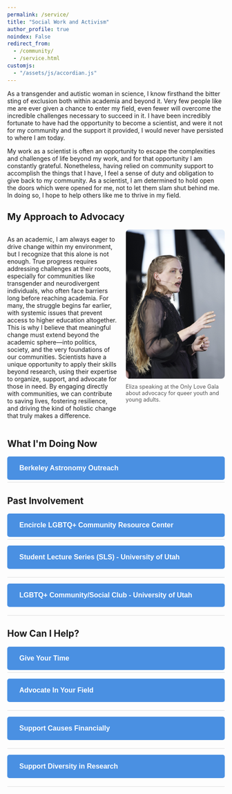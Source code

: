 ```yaml
---
permalink: /service/
title: "Social Work and Activism"
author_profile: true
noindex: False
redirect_from:
  - /community/
  - /service.html
customjs:
  - "/assets/js/accordian.js"
---
```


<p>
  As a transgender and autistic woman in science, I know firsthand the bitter sting of exclusion both within academia
  and beyond it. Very few people like me are ever given a chance to enter my field, even fewer will overcome the incredible challenges
  necessary to succeed in it. I have been incredibly fortunate to have had the opportunity to become a scientist, and were it not for
  my community and the support it provided, I would never have persisted to where I am today.
</p>
<p>
  My work as a scientist is often an opportunity to escape the complexities and challenges of life beyond my work, and for that opportunity
  I am constantly grateful. Nonetheless, having relied on community support to accomplish the things that I have, I feel a sense of duty
  and obligation to give back to my community. As a scientist, I am determined to hold open the doors which were opened for me, not to let them
  slam shut behind me. In doing so, I hope to help others like me to thrive in my field.
</p>


<h2 id="my-approach">My Approach to Advocacy</h2>
<div style="display: flex; flex-wrap: wrap; align-items: flex-start; gap: 20px;">
  <div style="flex: 1 1 50%;">
    <p>
      As an academic, I am always eager to drive change within my environment, but I recognize that
      this alone is not enough. True progress requires addressing challenges at their roots,
      especially for communities like transgender and neurodivergent individuals, who often face
      barriers long before reaching academia. For many, the struggle begins far earlier, with systemic
      issues that prevent access to higher education altogether. This is why I believe that meaningful
      change must extend beyond the academic sphere—into politics, society, and the very foundations
      of our communities. Scientists have a unique opportunity to apply their skills beyond research,
      using their expertise to organize, support, and advocate for those in need. By engaging directly
      with communities, we can contribute to saving lives, fostering resilience, and driving the kind
      of holistic change that truly makes a difference.
    </p>
  </div>
  <div style="flex: 1 1 45%;">
    <figure style="margin: 0;">
      <img src="/assets/images/eliza_at_only_love_gala.jpg" alt="Advocacy in action" style="width: 100%; height: auto; border-radius: 8px;" loading="eager">
      <figcaption style="font-size: 0.9em; color: #555; margin-top: 8px;">
        Eliza speaking at the Only Love Gala about advocacy for queer youth and young adults. 
      </figcaption>
    </figure>
  </div>
</div>
<h2 id="what-doing-now">What I'm Doing Now</h2>
<div class="accordion-container">
<button class="accordion"><i class="fas fa-star"></i> <strong>Berkeley Astronomy Outreach</strong></button>
<div class="panel" style="display: flex; flex-wrap: wrap; align-items: flex-start; gap: 20px;">
  <div style="flex: 1 1 40%;">
    <img src="/files/berkeley_outreach.jpg" alt="UC Berkeley Astronomy outreach event" style="width: 100%; height: auto; border-radius: 8px;" loading="eager">
  </div>
  <div style="flex: 1 1 55%;">
    <p>The outreach committee is responsible for sharing the excitement of astronomy with the public. As a member, I helped organize and run a variety of events for the Bay Area community.</p>
    <ul>
      <li><strong>Major Events:</strong> Helped coordinate the department's presence at its largest annual public events, including <strong>Cal Day</strong> on campus and the <strong>Bay Area Science Festival</strong>.</li>
      <li><strong>Logistics and Volunteers:</strong> Assisted with the logistics for these events, which involved communicating with organizers and gathering volunteers from the department to help run our activities.</li>
      <li><strong>Community Talks:</strong> Facilitated smaller outreach events throughout the year, such as public talks at local libraries, department visits for schools, and presentations to local astronomy clubs.</li>
      <li><strong>Supporting Others:</strong> Aided other department members by helping them advertise and organize their own outreach ideas and events, fostering a department-wide culture of public engagement.</li>
    </ul>
  </div>
</div>
</div>


<h2 id="what-doing-now">Past Involvement</h2>

<div class="accordion-container">
  <button class="accordion"><i class="fas fa-users"></i> <strong>Encircle LGBTQ+ Community Resource Center</strong></button>
    <div class="panel" style="display: flex; flex-wrap: wrap; align-items: flex-start; gap: 20px;">
      <div style="flex: 1 1 40%;">
        <img src="/assets/images/eliza_red_carpet.jpg" alt="Encircle community work" style="width: 100%; height: auto; border-radius: 8px;" loading="eager">
      </div>
      <div style="flex: 1 1 55%;">
        <p>For the past several years, I have been deeply involved at Encircle, an LGBTQ+ community resource center for youth and young adults.</p>
        <ul>
          <li><strong>Program Coordinator:</strong> Responsible for day-to-day logistics and operations for the Salt Lake City home.</li>
          <li><strong>Program Development Intern:</strong> Producing specialized programming and social support resources for transgender and neurodivergent individuals.</li>
          <li><strong>Peer-Support Group Facilitator:</strong> Facilitating Encircle's peer-support group for transgender adults, meeting Fridays at 6:30 PM.</li>
          <li><strong>Community Support:</strong> Connecting guests to resources in the community and helping them receive the support they need to succeed.</li>
        </ul>
      </div>
    </div>

  <button class="accordion"><i class="fas fa-chalkboard-teacher"></i> <strong>Student Lecture Series (SLS) - University of Utah</strong></button>
  <div class="panel">
    <p>In the spring of 2024, we initiated the Student Lecture Series (SLS) in the Dept. of Physics and Astronomy at the University of Utah.</p>
    <ul>
      <li>Goal: Provide early career pedagogical opportunities to students.</li>
      <li>Fostering an inclusive pedagogical community within the department.</li>
    </ul>
  </div>

  <button class="accordion"><i class="fas fa-rainbow"></i> <strong>LGBTQ+ Community/Social Club - University of Utah</strong></button>
  <div class="panel">
    <p>Following the loss of the University of Utah's LGBTQ+ Resource Center, I have stepped in as a staff advisor for the newly formed LGBTQ+ community/social club on campus.</p>
    <ul>
      <li>Filling the gap in services left by the resource center.</li>
      <li>Striving to create a supportive and inclusive environment for LGBTQ+ students.</li>
    </ul>
  </div>
</div>

<h2 id="how-help">How Can I Help?</h2>

<div class="accordion-container">
  <button class="accordion"><i class="fas fa-hand-holding-heart"></i> <strong>Give Your Time</strong></button>
  <div class="panel">
    <p>
      One of the most impactful ways you can support marginalized communities is by dedicating your time and energy.
      Non-profit and community organizations are always in need of passionate volunteers who are willing to get involved,
      learn about the issues, and take meaningful action. Whether you’re on a college campus or part of a local community,
      there are countless opportunities to make a difference. Start by exploring local organizations, or look for campus-based
      groups that align with your interests and values. Volunteering not only helps those in need but also fosters personal growth
      and understanding.
    </p>
    <ul>
      <li><a href="https://www.lgbtqcenters.org/LGBTCenters" target="_blank">Find an LGBTQ+ Community Center Near You</a></li>
      <li><a href="https://www.google.com/maps/d/u/0/viewer?mid=1uYlF3milN1euuDcLS_iXLncpsHQ&ll=39.22637344002673%2C-61.28580019999998&z=2" target="_blank">Map of LGBTQ+ Centers Worldwide</a></li>
      <li><a href="https://encircletogether.org/volunteer" target="_blank">Volunteer with Encircle</a></li>
    </ul>
  </div>

  <button class="accordion"><i class="fas fa-bullhorn"></i> <strong>Advocate In Your Field</strong></button>
  <div class="panel">
    <p>
      Advocacy within your professional field can create a ripple effect, fostering more inclusive and supportive environments
      for marginalized individuals. As a transgender student, the most impactful support I received from instructors often came
      from simply being acknowledged and supported in my identity. Many marginalized students face a range of challenges that
      hinder their ability to feel safe and engaged in academic settings. As an instructor or colleague, you can take steps to
      create a more inclusive space by recognizing these challenges, offering support, and being proactive in your advocacy.
    </p>
    <ul>
      <li><a href="https://www.aps.org/programs/lgbtq/outlist.cfm" target="_blank">Out in Physics List - American Physical Society</a></li>
      <li><a href="https://www.dickinson.edu/info/20229/women_s_and_gender_resource_center/1860/resources/3" target="_blank">LGBTQ+ Resources for Educators</a></li>
    </ul>
  </div>

  <button class="accordion"><i class="fas fa-donate"></i> <strong>Support Causes Financially</strong></button>
  <div class="panel">
    <p>
      Financial support can be a lifeline for many non-profits and community organizations, particularly those serving marginalized
      communities. Unfortunately, state and federal funding often falls short, leaving these vital organizations dependent on the generosity
      of donors. Your financial contributions, no matter the size, can make a significant difference in sustaining their operations and expanding
      their reach. By donating, you’re not just providing funds; you’re actively investing in the well-being and future of communities in need.
    </p>
    <ul>
      <li><a href="https://encircletogether.org/donate" target="_blank">Donate to Encircle</a></li>
    </ul>
  </div>

  <button class="accordion"><i class="fas fa-flask"></i> <strong>Support Diversity in Research</strong></button>
  <div class="panel">
    <p>
      Are you leading a lab or research group? As a faculty member or researcher, one of the most transformative actions you
      can take is to actively foster diversity within your academic and professional environment. Supporting diversity goes beyond
      meeting quotas—it involves creating an inclusive culture where individuals from all backgrounds feel valued, respected, and empowered
      to contribute their unique perspectives.
    </p>
    <p>
      Start by examining your own implicit biases and how they may influence hiring, mentoring, and collaboration practices. Ensure that your
      recruitment processes are equitable and actively seek out talented individuals from underrepresented groups. Promote a culture of inclusion
      by providing mentorship opportunities and creating a supportive environment where everyone has the resources they need to succeed.
    </p>
    <p>
      Additionally, consider how your research topics, methods, and collaborations can contribute to or hinder diversity. Engage in research
      that addresses the needs of marginalized communities or that incorporates diverse perspectives. Encourage open dialogue in your team about
      the importance of diversity and the challenges faced by underrepresented groups in research.
    </p>
    <p>
      By committing to diversity in your research, you not only enrich the scientific process but also contribute to building a more equitable and
      innovative research community. Your efforts can inspire others in your field and help pave the way for a more inclusive future in academia and beyond.
    </p>
    <ul>
      <li><a href="https://www.nsf.gov/pubs/2019/nsf19065/nsf19065.jsp" target="_blank">NSF Guidelines on Broadening Participation</a></li>
      <li><a href="https://www.aaas.org/programs/sea-change" target="_blank">AAAS SEA Change Initiative</a></li>
      <li><a href="https://implicit.harvard.edu/implicit/" target="_blank">Harvard Implicit Bias Tests</a></li>
      <li><a href="https://diversity.nih.gov/" target="_blank">NIH Diversity Programs</a></li>
    </ul>
  </div>
</div>

<script>
  var acc = document.getElementsByClassName("accordion");
  var i;
  for (i = 0; i < acc.length; i++) {
    acc[i].addEventListener("click", function() {
      this.classList.toggle("active");
      var panel = this.nextElementSibling;
      if (panel.style.maxHeight) {
        panel.style.maxHeight = null;
      } else {
        panel.style.maxHeight = panel.scrollHeight + "px";
      }
    });
  }
</script>

<style>


  .accordion-container {
    margin-bottom: 20px;
  }

  .accordion {
    border: none;
    border-radius: 5px;
    color: #fff;
    cursor: pointer;
    padding: 18px;
    width: 100%;
    text-align: left;
    outline: none;
    font-size: 16px;
    transition: 0.4s;
    margin-bottom: 5px;
  }

  .accordion i {
    margin-right: 10px;
  }

  .accordion:nth-of-type(1) {
    background-color: #4a90e2; /* Blue */
  }

  .accordion:nth-of-type(2) {
    background-color: #e94e77; /* Pink */
  }

  .accordion:nth-of-type(3) {
    background-color: #50b5a9; /* Teal */
  }

  .accordion:nth-of-type(4) {
    background-color: #f39c12; /* Orange */
  }

  .accordion:nth-of-type(5) {
    background-color: #2ecc71; /* Green */
  }

  .accordion:hover, .accordion.active {
    filter: brightness(85%);
  }

  .panel {
    padding: 0 18px;
    background-color: white;
    max-height: 0;
    overflow: hidden;
    transition: max-height 0.2s ease-out;
    border-bottom: 1px solid #ddd;
    border-radius: 0 0 5px 5px;
  }


  .panel p {
    margin: 10px 0;
  }

  .nav-buttons {
    display: flex;
    justify-content: center;
    gap: 15px;
    margin-bottom: 20px;
  }

  .nav-button {
    background-color: #4a90e2;
    color: white;
    padding: 10px 20px;
    border-radius: 25px;
    text-decoration: none;
    font-size: 16px;
    font-weight: bold;
    transition: background-color 0.3s ease, transform 0.2s ease;
  }

  .nav-button:hover {
    background-color: #357ab8;
    transform: translateY(-3px);
  }

  .nav-button:active {
    background-color: #285a8e;
    transform: translateY(1px);
  }
</style>
